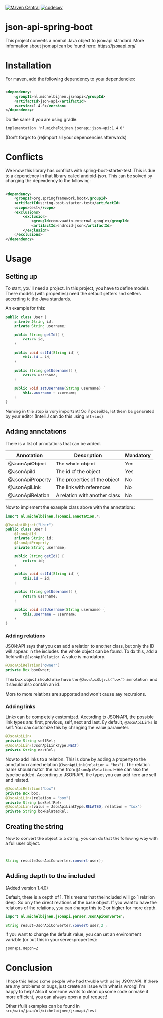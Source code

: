 [![Maven Central](https://maven-badges.herokuapp.com/maven-central/nl.michelbijnen.jsonapi/json-api/badge.svg)](https://maven-badges.herokuapp.com/maven-central/nl.michelbijnen.jsonapi/json-api)
[![codecov](https://codecov.io/gh/MieskeB/json-api-spring-boot/branch/master/graph/badge.svg)](https://codecov.io/gh/MieskeB/json-api-spring-boot)

# json-api-spring-boot

This project converts a normal Java object to json:api standard. More information about json:api can be found
here: https://jsonapi.org/

# Installation

For maven, add the following dependency to your dependencies:

```xml

<dependency>
    <groupId>nl.michelbijnen.jsonapi</groupId>
    <artifactId>json-api</artifactId>
    <version>1.4.0</version>
</dependency>
```

Do the same if you are using gradle:

```
implementation 'nl.michelbijnen.jsonapi:json-api:1.4.0'
```

(Don't forget to (re)import all your dependencies afterwards)

# Conflicts

We know this library has conflicts with spring-boot-starter-test. This is due to a dependency in that library called
android-json. This can be solved by changing the dependency to the following:

```xml

<dependency>
    <groupId>org.springframework.boot</groupId>
    <artifactId>spring-boot-starter-test</artifactId>
    <scope>test</scope>
    <exclusions>
        <exclusion>
            <groupId>com.vaadin.external.google</groupId>
            <artifactId>android-json</artifactId>
        </exclusion>
    </exclusions>
</dependency>
```

# Usage

## Setting up

To start, you'll need a project. In this project, you have to define models. These models (with properties) need the
default getters and setters according to the Java standards.

An example for this:

```java
public class User {
    private String id;
    private String username;

    public String getId() {
        return id;
    }

    public void setId(String id) {
        this.id = id;
    }

    public String getUsername() {
        return username;
    }

    public void setUsername(String username) {
        this.username = username;
    }
}
```

Naming in this step is very important! So if possible, let them be generated by your editor (IntelliJ can do this
using `alt`+`ins`)

## Adding annotations

There is a list of annotations that can be added.

| Annotation | Description | Mandatory |
|----------------|------------------|-----|
| @JsonApiObject | The whole object | Yes |
| @JsonApiId | The id of the object | Yes |
| @JsonApiProperty | The properties of the object | No |
| @JsonApiLink | The link with references | No |
| @JsonApiRelation | A relation with another class | No |

Now to implement the example class above with the annotations:

```java
import nl.michelbijnen.jsonapi.annotation.*;

@JsonApiObject("User")
public class User {
    @JsonApiId
    private String id;
    @JsonApiProperty
    private String username;

    public String getId() {
        return id;
    }

    public void setId(String id) {
        this.id = id;
    }

    public String getUsername() {
        return username;
    }

    public void setUsername(String username) {
        this.username = username;
    }
}
```

### Adding relations

JSON:API says that you can add a relation to another class, but only the ID will appear. In the includes, the whole
object can be found. To do this, add a field with `@JsonApiRelation`. A value is mandatory.

```java
@JsonApiRelation("owner")
private Box boxOwner;
```

This box object should also have the `@JsonApiObject("box")` annotation, and it should also contain an id.

More to more relations are supported and won't cause any recursions.

### Adding links

Links can be completely customized. According to JSON:API, the possible link types are: first, previous, self, next and
last. By default, `@JsonApiLinks` is self. You can customize this by changing the value parameter.

```java
@JsonApiLink
private String selfRel;
@JsonApiLink(JsonApiLinkType.NEXT)
private String nextRel;
```

Now to add links to a relation. This is done by adding a property to the annotation named
relation `@JsonApiLink(relation = "box")`. The relation name should match the name from `@JsonApiRelation`. Here can
also the type be added. According to JSON:API, the types you can add here are self and related.

```java
@JsonApiRelation("box")
private Box box;
@JsonApiLink(relation = "box")
private String boxSelfRel;
@JsonApiLink(value = JsonApiLinkType.RELATED, relation = "box")
private String boxRelatedRel;
```

## Creating the string

Now to convert the object to a string, you can do that the following way with a full user object.

```java


String result=JsonApiConverter.convert(user);
```

## Adding depth to the included
(Added version 1.4.0)

Default, there is a depth of 1. This means that the included will go 1 relation deep. So only the direct relations of
the base object. If you want to have the relations of the relations, you can change this to 2 or higher for more depth.

```java
import nl.michelbijnen.jsonapi.parser.JsonApiConverter;

String result=JsonApiConverter.convert(user,2);
```

if you want to change the default value, you can set an environment variable (or put this in your server.properties):

```
jsonapi.depth=2
```

# Conclusion

I hope this helps some people who had trouble with using JSON:API. If there are any problems or bugs, just create an
issue with what is wrong! I'm happy to help! Also if someone wants to clean up some code or make it more efficient, you
can always open a pull request!

Other (full) examples can be found in `src/main/java/nl/michelbijnen/jsonapi/test`
